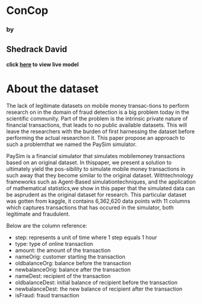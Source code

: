 # <cnetre> ConCop </centre>
### <centre> by </centre>
## <centre> Shedrack David </centre>

#### click [here](https://bakasheddy-concop-concop-wenurc.streamlit.app/) to view live model

# About the dataset
The lack of legitimate datasets on mobile money transac-tions to perform research on in the domain of fraud detection is a big problem today in the scientific community. Part of the problem is the intrinsic private nature of financial transactions, that leads to no public available datasets. This will leave the researchers with the burden of first harnessing the dataset before performing the actual researchon it. This paper propose an approach to such a problemthat we named the PaySim simulator.

PaySim is a financial simulator that simulates mobilemoney transactions based on an original dataset. In thispaper, we present a solution to ultimately yield the pos-sibility to simulate mobile money transactions in such away that they become similar to the original dataset. Withtechnology frameworks such as Agent-Based simulationtechniques, and the application of mathematical statistics,we show in this paper that the simulated data can be asprudent as the original dataset for research.
This particular dataset was gotten from kaggle, it contains 6,362,620 data points with 11 columns which captures transactions that has occured in the simulator, both legitimate and fraudulent.

Below are the column reference:

- step: represents a unit of time where 1 step equals 1 hour
- type: type of online transaction
- amount: the amount of the transaction
- nameOrig: customer starting the transaction
- oldbalanceOrg: balance before the transaction
- newbalanceOrig: balance after the transaction
- nameDest: recipient of the transaction
- oldbalanceDest: initial balance of recipient before the transaction
- newbalanceDest: the new balance of recipient after the transaction
- isFraud: fraud transaction
